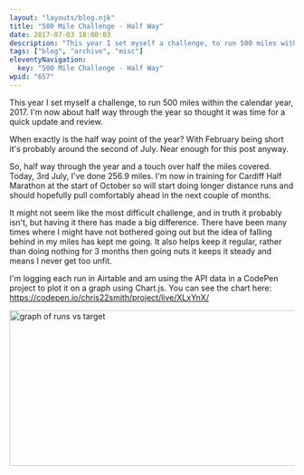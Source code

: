 ```yaml
---
layout: "layouts/blog.njk"
title: "500 Mile Challenge - Half Way"
date: 2017-07-03 18:00:03
description: "This year I set myself a challenge, to run 500 miles within the calendar year, 2017"
tags: ["blog", "archive", "misc"]
eleventyNavigation:
  key: "500 Mile Challenge - Half Way"
wpid: "657"
---
```


This year I set myself a challenge, to run 500 miles within the calendar year, 2017. I'm now about half way through the year so thought it was time for a quick update and review.

When exactly is the half way point of the year? With February being short it's probably around the second of July. Near enough for this post anyway.

So, half way through the year and a touch over half the miles covered. Today, 3rd July, I've done 256.9 miles. I'm now in training for Cardiff Half Marathon at the start of October so will start doing longer distance runs and should hopefully pull comfortably ahead in the next couple of months.

It might not seem like the most difficult challenge, and in truth it probably isn't, but having it there has made a big difference. There have been many times where I might have not bothered going out but the idea of falling behind in my miles has kept me going. It also helps keep it regular, rather than doing nothing for 3 months then going nuts it keeps it steady and means I never get too unfit.

I'm logging each run in Airtable and am using the API data in a CodePen project to plot it on a graph using Chart.js. You can see the chart here:
<a href="https://codepen.io/chris22smith/project/live/XLxYnX/" target="_blank" rel="noopener">https://codepen.io/chris22smith/project/live/XLxYnX/</a>

<a href="/img/2017/07/runs.png"><img class="alignleft size-large wp-image-660" src="/img/2017/07/runs-1024x427.png" alt="graph of runs vs target" width="660" height="275" /></a>
